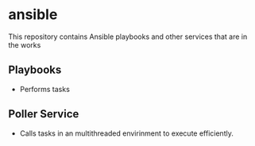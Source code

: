 # ansible
This repository contains Ansible playbooks and other services that are in the works

## Playbooks
- Performs tasks

## Poller Service
- Calls tasks in an multithreaded envirinment to execute efficiently.

